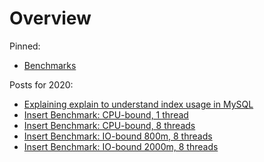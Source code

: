 # Overview

Pinned:
* [Benchmarks](database-benchmarks.md)

Posts for 2020:
* [Explaining explain to understand index usage in MySQL](posts_2020/20_08_11_explain_explain.md)
* [Insert Benchmark: CPU-bound, 1 thread](reports/20_09_11_ibench_1u_15m/all.html)
* [Insert Benchmark: CPU-bound, 8 threads](reports/20_09_11_ibench_8u_40m/all.html)
* [Insert Benchmark: IO-bound 800m, 8 threads](reports/20_09_11_ibench_8u_800m/all.html)
* [Insert Benchmark: IO-bound 2000m, 8 threads](reports/20_09_11_ibench_8u_2000m/all.html)

